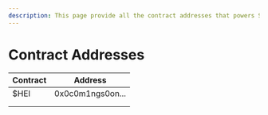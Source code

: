 ```yaml
---
description: This page provide all the contract addresses that powers Sohei.fi
---
```


# Contract Addresses

| Contract | Address          |
| -------- | ---------------- |
| $HEI     | 0x0c0m1ngs0on... |
|          |                  |
|          |                  |
